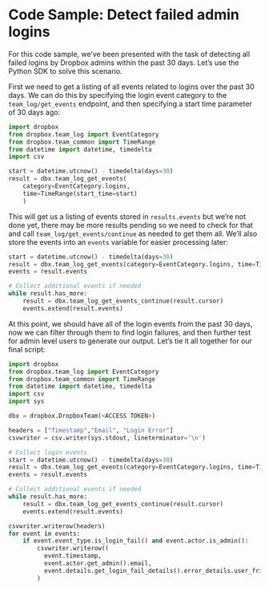 # Code Sample: Detect failed admin logins

For this code sample, we’ve been presented with the task of detecting all failed logins by Dropbox admins within the past 30 days. Let’s use the Python SDK to solve this scenario.

First we need to get a listing of all events related to logins over the past 30 days. We can do this by specifying the login event category to the `team_log/get_events` endpoint, and then specifying a start time parameter of 30 days ago:

```python
import dropbox
from dropbox.team_log import EventCategory
from dropbox.team_common import TimeRange
from datetime import datetime, timedelta
import csv

start = datetime.utcnow() - timedelta(days=30)
result = dbx.team_log_get_events(
    category=EventCategory.logins,
    time=TimeRange(start_time=start)
    )
```

This will get us a listing of events stored in `results.events` but we’re not done yet, there may be more results pending so we need to check for that and call `team_log/get_events/continue` as needed to get them all. We’ll also store the events into an `events` variable for easier processing later:

```python
start = datetime.utcnow() - timedelta(days=30)
result = dbx.team_log_get_events(category=EventCategory.logins, time=TimeRange(start_time=start))
events = result.events

# Collect additional events if needed
while result.has_more:
    result = dbx.team_log_get_events_continue(result.cursor)
    events.extend(result.events)
```

At this point, we should have all of the login events from the past 30 days, now we can filter through them to find login failures, and then further test for admin level users to generate our output. Let’s tie it all together for our final script:

```python
import dropbox
from dropbox.team_log import EventCategory
from dropbox.team_common import TimeRange
from datetime import datetime, timedelta
import csv
import sys

dbx = dropbox.DropboxTeam(<ACCESS TOKEN>)

headers = ["Timestamp","Email", "Login Error"]
csvwriter = csv.writer(sys.stdout, lineterminator='\n')

# Collect login events
start = datetime.utcnow() - timedelta(days=30)
result = dbx.team_log_get_events(category=EventCategory.logins, time=TimeRange(start_time=start))
events = result.events

# Collect additional events if needed
while result.has_more:
    result = dbx.team_log_get_events_continue(result.cursor)
    events.extend(result.events)

csvwriter.writerow(headers)
for event in events:
    if event.event_type.is_login_fail() and event.actor.is_admin():
        csvwriter.writerow((
          event.timestamp,
          event.actor.get_admin().email,
          event.details.get_login_fail_details().error_details.user_friendly_message)
        )
```